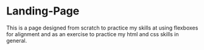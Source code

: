 # Landing-Page
This is a page designed from scratch to practice my skills at
using flexboxes for alignment and as an exercise to practice my html
and css skills in general.